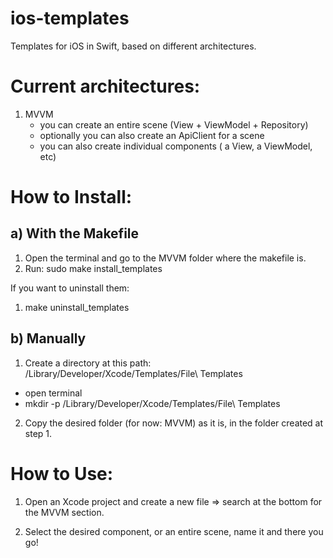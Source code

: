 # ios-templates

Templates for iOS in Swift, based on different architectures.


# Current architectures:
1) MVVM
    - you can create an entire scene (View + ViewModel + Repository)
    - optionally you can also create an ApiClient for a scene
    - you can also create individual components ( a View, a ViewModel, etc)

# How to Install:

## a) With the Makefile

1) Open the terminal and go to the MVVM folder where the makefile is.
2) Run: sudo make install_templates

If you want to uninstall them:
1) make uninstall_templates

## b) Manually

1) Create a directory at this path: /Library/Developer/Xcode/Templates/File\ Templates
- open terminal
- mkdir -p /Library/Developer/Xcode/Templates/File\ Templates

2) Copy the desired folder (for now: MVVM) as it is, in the folder created at step 1.

# How to Use:

1) Open an Xcode project and create a new file => search at the bottom for the MVVM section.

2) Select the desired component, or an entire scene, name it and there you go!

